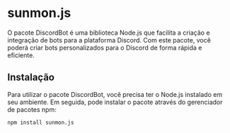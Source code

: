 # sunmon.js

O pacote DiscordBot é uma biblioteca Node.js que facilita a criação e integração de bots para a plataforma Discord. Com este pacote, você poderá criar bots personalizados para o Discord de forma rápida e eficiente.

## Instalação

Para utilizar o pacote DiscordBot, você precisa ter o Node.js instalado em seu ambiente. Em seguida, pode instalar o pacote através do gerenciador de pacotes npm:

```bash
npm install sunmon.js
```

